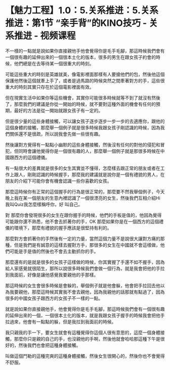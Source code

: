 # 【魅力工程】1.0：5.关系推进：5.关系推进：第1节 “亲手背”的KINO技巧 - 关系推进 - 视频课程

不一樣的一點就是說如果你直接親他手他會覺得你是毛手毛腳，那這時候我們會有一個很有趣的延伸出來的一個很本土化的版本，很多的男生在跟女孩子約會的時候，他們總是在去等待某一個很重大的時刻。

可能這些重大的時刻是英雄就美，像電影裡面那樣有人要搶他們的包，然後他這個保護他然後這個就牽上手了，或者是過馬路的時候突然之間牽著對方的手，這些很重大的時刻其實只存在於這個電影裡面有效。

但在現實生活中如果你等這些機會，其實你可能很多時候就等不到了就沒有然後了，那麼我們的建議是你從一開始的時候，就不要對這種外面的機會有任何的預期，最好的方法是從一開始就跟女孩子有一定的。

但是很少量的這些身體接觸，可以讓女孩子逐步逐步一步一步的去適應你，跟他的這個身體的接觸，那麼舉一個例子就是很多時候我跟女孩子剛認識的時候，因為我們關係還不是很疏，所以說我會先做一些很有趣。

然後讓對方覺得有一點點小幽默的這些身體接觸，然後沒有任何的對他的侵犯和冒犯，但同時會讓他覺得你是一個很有趣的人，那麼舉一個例子就是那很多時候在中國跟西方的這個禮儀。

有一點很大的差異就是很多的女生其實並不懂得，怎麼樣去跟正常的朋友或者在工作上跟人，剛剛認識的時候握手，那麼我的建議就是說你是一個有禮貌的男人，在朋友的介紹下可能你會有機會認識一些你喜歡的女孩。

那麼這時候你有正常的這個握手的行為是很正常的，那麼要不然我舉個例子，今天晚上我在某一個朋友的生意內裡認識了一個很漂亮的女生，然後我們互相介紹Hi 我叫Quiz我怎麼樣稱呼你，好 叫自己。

對 那麼你會發現很多的女生在跟你握手的時候，他們的手板是值的，他因為覺得可能跟你還不熟悉，他不會去抓著你的手，OK 那麼如果你是在一個西方的這個禮儀的環境下，那麼有禮貌的握手應該是很堅持有利的。

那麼對方會抓著你的手然後有一定的力量，當然這個力量不是說很大讓對方痛的那種，但是我們是有誠意的這樣去握對方手，那很多的女生在中國就不會這樣做，他們可能是手是值的然後也不會去主動抓你的手。

那麼還有的是就是很多的女孩子這樣做的時候，你其實握了手還不如不握手，因為給人家感覺就很陌生，那所以說很多時候我們會做一個行為，就是我會把他的手拉到我面前，好像是讓他感覺我要親他的手那樣。

那這時候的女生會很多時候是會躲的，舉個例子就是他會躲，他會把手拉回去他以為我要親他，那麼這時候其實我不會去親他，因為我親他的話那就有點過了，因為很多的中國女孩子跟西方的女孩子不一樣的一點。

就是說如果你直接親他手，他會覺得你是毛手毛腳，那這時候我們會有一個很有趣的延伸出來的一個，一個很本土化的版本，就是我跟女孩子握手的時候我會把他手拉過來，他會有一點點的躲，但是我拉到我面前的時候。

我只親我的手一下，要女生就會有這種覺得你這個人很有意思的，這麼一個身體接觸，那麼你只是親的自己的手，也沒親他的手啊，然後他就會哈哈那這種下午是很好的，然後我們也會把這種身體接觸。

叫做這個鬥勒的這種完爽的這種身體接觸，然後女生很開心的，然後你也不會覺得不舒服。